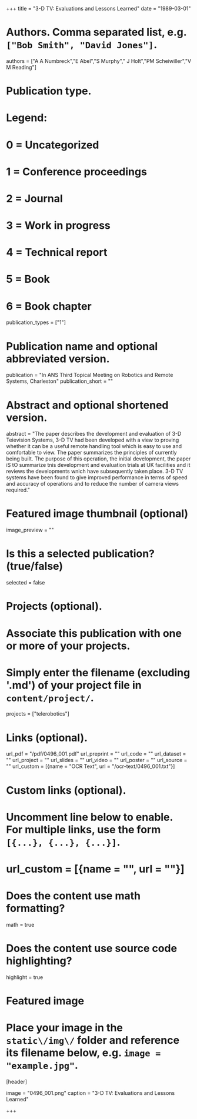 +++
title = "3-D TV: Evaluations and Lessons Learned" 
date = "1989-03-01"

# Authors. Comma separated list, e.g. `["Bob Smith", "David Jones"]`.
authors = ["A A Numbreck","E Abel","S Murphy"," J Holt","PM Scheiwiller","V M Reading"]

# Publication type.
# Legend:
# 0 = Uncategorized
# 1 = Conference proceedings
# 2 = Journal
# 3 = Work in progress
# 4 = Technical report
# 5 = Book
# 6 = Book chapter
publication_types = ["1"]

# Publication name and optional abbreviated version.
publication = "In ANS Third Topical Meeting on Robotics and Remote Systems, Charleston"
publication_short = ""

# Abstract and optional shortened version.
abstract = "The paper describes the development and evaluation of 3-D Teievision Systems, 3-D TV had been developed with a view to proving whether it can be a useful remote handling tool which is easy to use and comfortable to view. The paper summarizes the principles of currently being built. The purpose of this operation, the initial development, the paper iS tO summarize tnis development and evaluation trials at UK facilities and it reviews the developments wnich have subsequently taken place. 3-D TV systems have been found to give improved performance in terms of speed and  accuracy of operations and to reduce the number of camera views required."

# Featured image thumbnail (optional)
image_preview = ""

# Is this a selected publication? (true/false)
selected = false

# Projects (optional).
#   Associate this publication with one or more of your projects.
#   Simply enter the filename (excluding '.md') of your project file in `content/project/`.
projects = ["telerobotics"]

# Links \(optional\).

url_pdf = "/pdf/0496_001.pdf"
url_preprint = ""
url_code = ""
url_dataset = ""
url_project = ""
url_slides = ""
url_video = ""
url_poster = ""
url_source = ""
url_custom = [{name = "OCR Text", url = "/ocr-text/0496_001.txt"}] 

# Custom links (optional).
#   Uncomment line below to enable. For multiple links, use the form `[{...}, {...}, {...}]`.
# url_custom = [{name = "", url = ""}]

# Does the content use math formatting?
math = true

# Does the content use source code highlighting?
highlight = true

# Featured image
# Place your image in the `static\/img\/` folder and reference its filename below, e.g. `image = "example.jpg"`.
[header]

image = "0496_001.png"
caption = "3-D TV: Evaluations and Lessons Learned"

+++
